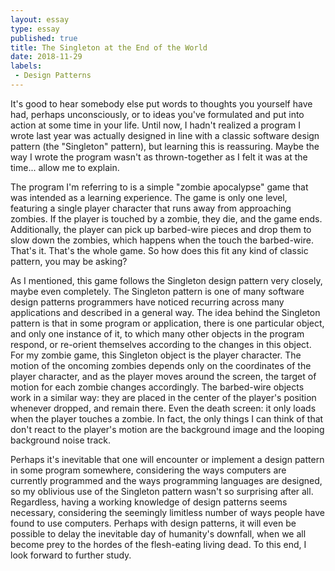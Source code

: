 ```yaml
---
layout: essay
type: essay
published: true
title: The Singleton at the End of the World
date: 2018-11-29
labels:
 - Design Patterns
---
```

It's good to hear somebody else put words to thoughts you yourself have had, perhaps unconsciously, or to ideas you've formulated and put into action at some time in your life. Until now, I hadn't realized a program I wrote last year was actually designed in line with a classic software design pattern (the "Singleton" pattern), but learning this is reassuring. Maybe the way I wrote the program wasn't as thrown-together as I felt it was at the time... allow me to explain.

The program I'm referring to is a simple "zombie apocalypse" game that was intended as a learning experience. The game is only one level, featuring a single player character that runs away from approaching zombies. If the player is touched by a zombie, they die, and the game ends. Additionally, the player can pick up barbed-wire pieces and drop them to slow down the zombies, which happens when the touch the barbed-wire. That's it. That's the whole game. So how does this fit any kind of classic pattern, you may be asking?

As I mentioned, this game follows the Singleton design pattern very closely, maybe even completely. The Singleton pattern is one of many software design patterns programmers have noticed recurring across many applications and described in a general way. The idea behind the Singleton pattern is that in some program or application, there is one particular object, and only one instance of it, to which many other objects in the program respond, or re-orient themselves according to the changes in this object. For my zombie game, this Singleton object is the player character. The motion of the oncoming zombies depends only on the coordinates of the player character, and as the player moves around the screen, the target of motion for each zombie changes accordingly. The barbed-wire objects work in a similar way: they are placed in the center of the player's position whenever dropped, and remain there. Even the death screen: it only loads when the player touches a zombie. In fact, the only things I can think of that don't react to the player's motion are the background image and the looping background noise track.

Perhaps it's inevitable that one will encounter or implement a design pattern in some program somewhere, considering the ways computers are currently programmed and the ways programming languages are designed, so my oblivious use of the Singleton pattern wasn't so surprising after all. Regardless, having a working knowledge of design patterns seems necessary, considering the seemingly limitless number of ways people have found to use computers. Perhaps with design patterns, it will even be possible to delay the inevitable day of humanity's downfall, when we all become prey to the hordes of the flesh-eating living dead. To this end, I look forward to further study.

